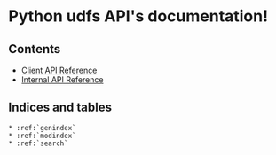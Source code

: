 Python udfs API's documentation!
================================

Contents
--------

* [Client API Reference](api_ref.md)
* [Internal API Reference](internal_ref.md)

Indices and tables
------------------

```eval_rst
* :ref:`genindex`
* :ref:`modindex`
* :ref:`search`
```

